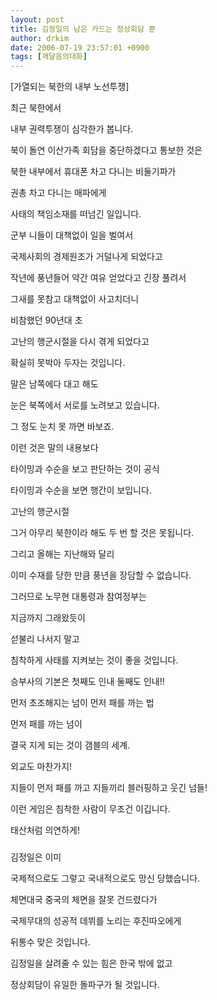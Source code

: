 ```yaml
---
layout: post
title: 김정일의 남은 카드는 정상회담 뿐
author: drkim
date: 2006-07-19 23:57:01 +0900
tags: [깨달음의대화]
---
```

[가열되는 북한의 내부 노선투쟁]
  

  
최근 북한에서 
  
내부 권력투쟁이 심각한가 봅니다.
  

  
북이 돌연 이산가족 회담을 중단하겠다고 통보한 것은
  
북한 내부에서 휴대폰 차고 다니는 비둘기파가 
  

  
권총 차고 다니는 매파에게 
  
사태의 책임소재를 떠넘긴 일입니다.
  

  
군부 니들이 대책없이 일을 벌여서
  
국제사회의 경제원조가 거덜나게 되었다고 
  

  
작년에 풍년들어 약간 여유 얻었다고 긴장 풀려서
  
그새를 못참고 대책없이 사고치더니 
  

  
비참했던 90년대 초 
  
고난의 행군시절을 다시 겪게 되었다고
  

  
확실히 못박아 두자는 것입니다.
  
말은 남쪽에다 대고 해도
  

  
눈은 북쪽에서 서로를 노려보고 있습니다. 
  
그 정도 눈치 못 까면 바보죠.
  

  
이런 것은 말의 내용보다
  
타이밍과 수순을 보고 판단하는 것이 공식
  
타이밍과 수순을 보면 행간이 보입니다.
  

  
고난의 행군시절 
  
그거 아무리 북한이라 해도 두 번 할 것은 못됩니다.
  

  
그리고 올해는 지난해와 달리
  
이미 수재를 당한 만큼 풍년을 장담할 수 없습니다.
  

  
그러므로 노무현 대통령과 참여정부는 
  
지금까지 그래왔듯이 
  

  
섣불리 나서지 말고
  
침착하게 사태를 지켜보는 것이 좋을 것입니다.
  

  
승부사의 기본은 첫째도 인내 둘째도 인내!!
  
먼저 초조해지는 넘이 먼저 패를 까는 법
  

  
먼저 패를 까는 넘이 
  
결국 지게 되는 것이 갬블의 세계.
  

  
외교도 마찬가지!
  
지들이 먼저 패를 까고 지들끼리 블러핑하고 웃긴 넘들!
  

  
이런 게임은 침착한 사람이 무조건 이깁니다. 
  
태산처럼 의연하게!
  

  
###
  

  
김정일은 이미 
  
국제적으로도 그렇고 국내적으로도 망신 당했습니다. 
  

  
체면대국 중국의 체면을 잘못 건드렸다가
  
국제무대의 성공적 데뷔를 노리는 후진따오에게 
  

  
뒤통수 맞은 것입니다. 
  
김정일을 살려줄 수 있는 힘은 한국 밖에 없고
  

  
정상회담이 유일한 돌파구가 될 것입니다.